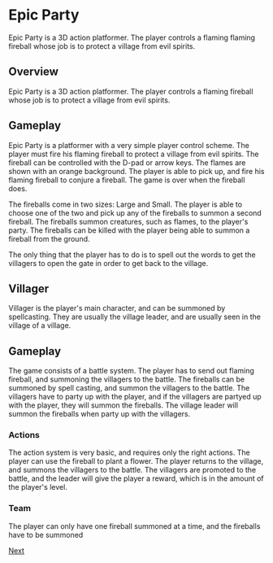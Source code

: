 # Epic Party

Epic Party is a 3D action platformer. The player controls a flaming flaming fireball whose job is to protect a village from evil spirits.

## Overview

Epic Party is a 3D action platformer. The player controls a flaming fireball whose job is to protect a village from evil spirits.

## Gameplay

Epic Party is a platformer with a very simple player control scheme. The player must fire his flaming fireball to protect a village from evil spirits. The fireball can be controlled with the D-pad or arrow keys. The flames are shown with an orange background. The player is able to pick up, and fire his flaming fireball to conjure a fireball. The game is over when the fireball does.

The fireballs come in two sizes: Large and Small. The player is able to choose one of the two and pick up any of the fireballs to summon a second fireball. The fireballs summon creatures, such as flames, to the player's party. The fireballs can be killed with the player being able to summon a fireball from the ground.

The only thing that the player has to do is to spell out the words to get the villagers to open the gate in order to get back to the village.

## Villager

Villager is the player's main character, and can be summoned by spellcasting. They are usually the village leader, and are usually seen in the village of a village.

## Gameplay

The game consists of a battle system. The player has to send out flaming fireball, and summoning the villagers to the battle. The fireballs can be summoned by spell casting, and summon the villagers to the battle. The villagers have to party up with the player, and if the villagers are partyed up with the player, they will summon the fireballs. The village leader will summon the fireballs when party up with the villagers.

### Actions

The action system is very basic, and requires only the right actions. The player can use the fireball to plant a flower. The player returns to the village, and summons the villagers to the battle. The villagers are promoted to the battle, and the leader will give the player a reward, which is in the amount of the player's level.

### Team

The player can only have one fireball summoned at a time, and the fireballs have to be summoned

[Next](170.md)